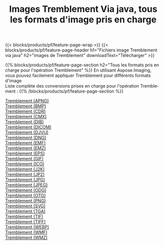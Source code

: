 ﻿---
title: Images Tremblement Via java, tous les formats d'image pris en charge 
weight: 3920
url: /fr/java/dither 
lang: fr
langdirlevel: 2
locales: zh-hans,ja,it,ru,de,es,fr,nl,id,lt,pl,pt,vi,tr,ko,zh-hant,ar,hi,th,sv,cs,uk,he
description: En utilisant Aspose.Imaging, vous pouvez facilement Tremblement images Via java
---

{{< blocks/products/pf/feature-page-wrap >}}
{{< blocks/products/pf/feature-page-header h1="Fichiers image Tremblement via java" h2="images de Tremblement" downloadText="Télécharger" >}}


{{% blocks/products/pf/feature-page-section  h2="Tous les formats pris en charge pour l'opération Tremblement" %}}
En utilisant Aspose.Imaging, vous pouvez facilement appliquer Tremblement pour différents formats d'image
<br/>
Liste complète des conversions prises en charge pour l'opération Tremblement :
{{% /blocks/products/pf/feature-page-section %}}
<div class="container-fluid productfamilypage bg-gray">
    <div class="convertypes bg-gray agp-content section">
        <div class="container">
		<div class="row other-converters">
		    <div class='col-md-2 other-converter remove-lp remove-rp'><a href="/imaging/fr/java/dither/apng" >Tremblement (APNG)</a></div><div class='col-md-2 other-converter remove-lp remove-rp'><a href="/imaging/fr/java/dither/bmp" >Tremblement (BMP)</a></div><div class='col-md-2 other-converter remove-lp remove-rp'><a href="/imaging/fr/java/dither/cdr" >Tremblement (CDR)</a></div><div class='col-md-2 other-converter remove-lp remove-rp'><a href="/imaging/fr/java/dither/cmx" >Tremblement (CMX)</a></div><div class='col-md-2 other-converter remove-lp remove-rp'><a href="/imaging/fr/java/dither/dib" >Tremblement (DIB)</a></div><div class='col-md-2 other-converter remove-lp remove-rp'><a href="/imaging/fr/java/dither/dicom" >Tremblement (DICOM)</a></div><div class='col-md-2 other-converter remove-lp remove-rp'><a href="/imaging/fr/java/dither/djvu" >Tremblement (DJVU)</a></div><div class='col-md-2 other-converter remove-lp remove-rp'><a href="/imaging/fr/java/dither/dng" >Tremblement (DNG)</a></div><div class='col-md-2 other-converter remove-lp remove-rp'><a href="/imaging/fr/java/dither/emf" >Tremblement (EMF)</a></div><div class='col-md-2 other-converter remove-lp remove-rp'><a href="/imaging/fr/java/dither/emz" >Tremblement (EMZ)</a></div><div class='col-md-2 other-converter remove-lp remove-rp'><a href="/imaging/fr/java/dither/eps" >Tremblement (EPS)</a></div><div class='col-md-2 other-converter remove-lp remove-rp'><a href="/imaging/fr/java/dither/gif" >Tremblement (GIF)</a></div><div class='col-md-2 other-converter remove-lp remove-rp'><a href="/imaging/fr/java/dither/ico" >Tremblement (ICO)</a></div><div class='col-md-2 other-converter remove-lp remove-rp'><a href="/imaging/fr/java/dither/j2k" >Tremblement (J2K)</a></div><div class='col-md-2 other-converter remove-lp remove-rp'><a href="/imaging/fr/java/dither/jp2" >Tremblement (JP2)</a></div><div class='col-md-2 other-converter remove-lp remove-rp'><a href="/imaging/fr/java/dither/jpg" >Tremblement (JPG)</a></div><div class='col-md-2 other-converter remove-lp remove-rp'><a href="/imaging/fr/java/dither/jpeg" >Tremblement (JPEG)</a></div><div class='col-md-2 other-converter remove-lp remove-rp'><a href="/imaging/fr/java/dither/odg" >Tremblement (ODG)</a></div><div class='col-md-2 other-converter remove-lp remove-rp'><a href="/imaging/fr/java/dither/otg" >Tremblement (OTG)</a></div><div class='col-md-2 other-converter remove-lp remove-rp'><a href="/imaging/fr/java/dither/png" >Tremblement (PNG)</a></div><div class='col-md-2 other-converter remove-lp remove-rp'><a href="/imaging/fr/java/dither/svg" >Tremblement (SVG)</a></div><div class='col-md-2 other-converter remove-lp remove-rp'><a href="/imaging/fr/java/dither/tga" >Tremblement (TGA)</a></div><div class='col-md-2 other-converter remove-lp remove-rp'><a href="/imaging/fr/java/dither/tif" >Tremblement (TIF)</a></div><div class='col-md-2 other-converter remove-lp remove-rp'><a href="/imaging/fr/java/dither/tiff" >Tremblement (TIFF)</a></div><div class='col-md-2 other-converter remove-lp remove-rp'><a href="/imaging/fr/java/dither/webp" >Tremblement (WEBP)</a></div><div class='col-md-2 other-converter remove-lp remove-rp'><a href="/imaging/fr/java/dither/wmf" >Tremblement (WMF)</a></div><div class='col-md-2 other-converter remove-lp remove-rp'><a href="/imaging/fr/java/dither/wmz" >Tremblement (WMZ)</a></div>
                </div>
        </div>
    </div>
</div>
<br/>

